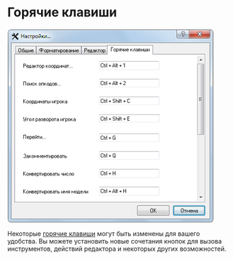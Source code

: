 # Горячие клавиши

![](../../.gitbook/assets/options-hotkeys-ru.png)

Некоторые [горячие клавиши](../hotkeys.md) могут быть изменены для вашего удобства. Вы можете установить новые сочетания кнопок для вызова инструментов, действий редактора и некоторых других возможностей.

